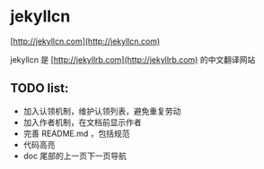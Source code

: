 jekyllcn
========

[http://jekyllcn.com](http://jekyllcn.com)

jekyllcn 是 [http://jekyllrb.com](http://jekyllrb.com) 的中文翻译网站

TODO list:
----------

* 加入认领机制，维护认领列表，避免重复劳动
* 加入作者机制，在文档前显示作者
* 完善 README.md ，包括规范
* 代码高亮
* doc 尾部的上一页下一页导航
